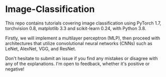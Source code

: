 # Image-Classification
This repo contains tutorials covering image classification using PyTorch 1.7, torchvision 0.8, matplotlib 3.3 and scikit-learn 0.24, with Python 3.8.

Firstly, we will implement a multilayer perceptron (MLP), then proceed with architectures that utilize convolutional neural networks (CNNs) such as LeNet, AlexNet, VGG, and ResNet.

Don't hesitate to submit an issue if you find any mistakes or disagree with any of the explanations. I'm open to feedback, whether it's positive or negative!
